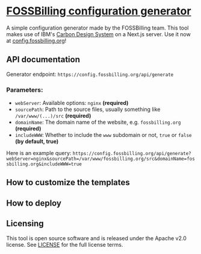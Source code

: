 # [FOSSBilling configuration generator](https://config.fossbilling.org)

A simple configuration generator made by the FOSSBilling team. This tool makes use of IBM's [Carbon Design System](https://carbondesignsystem.com/) on a Next.js server. Use it now at [config.fossbilling.org](https://config.fossbilling.org)!

## API documentation
Generator endpoint: `https://config.fossbilling.org/api/generate`

### Parameters:
- `webServer`: Available options: `nginx` **(required)**
- `sourcePath`: Path to the source files, usually something like `/var/www/(...)/src` **(required)**
- `domainName`: The domain name of the website, e.g. `fossbilling.org` **(required)**
- `includeWWW`: Whether to include the `www` subdomain or not, `true` or `false` **(by default, true)**

Here is an example query: `https://config.fossbilling.org/api/generate?webServer=nginx&sourcePath=/var/www/fossbilling.org/src&domainName=fossbilling.org&includeWWW=true`

## How to customize the templates

## How to deploy

## Licensing
This tool is open source software and is released under the Apache v2.0 license. See [LICENSE](LICENSE) for the full license terms.